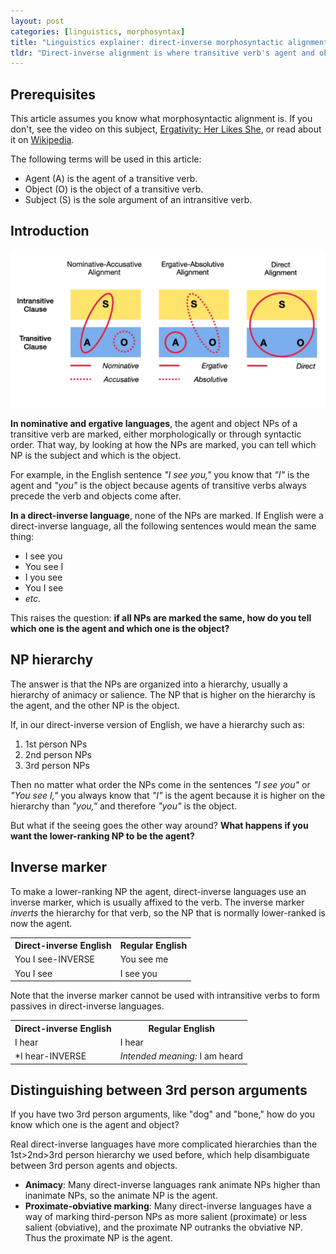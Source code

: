 ```yaml
---
layout: post
categories: [linguistics, morphosyntax]
title: "Linguistics explainer: direct-inverse morphosyntactic alignment"
tldr: "Direct-inverse alignment is where transitive verb's agent and object NPs are not marked, and instead which NP is the agent is determined by where they fall on a hierarchy. This article explains what that means and how that works."
---
```

## Prerequisites
This article assumes you know what morphosyntactic alignment is. If you don't, see the video on this subject, [Ergativity: Her Likes She](https://www.youtube.com/watch?v=kFzt_GHNd1M), or read about it on [Wikipedia](https://en.wikipedia.org/wiki/Morphosyntactic_alignment).

The following terms will be used in this article:
* Agent (A) is the agent of a transitive verb.
* Object (O) is the object of a transitive verb.
* Subject (S) is the sole argument of an intransitive verb.

## Introduction
![Morphosyntactic alignment chart](/assets/images/direct-inverse-morphosyntax-chart.png)

**In nominative and ergative languages**, the agent and object NPs of a transitive verb are marked, either morphologically or through syntactic order. That way, by looking at how the NPs are marked, you can tell which NP is the subject and which is the object.

For example, in the English sentence *"I see you,"* you know that *"I"* is the agent and *"you"* is the object because agents of transitive verbs always precede the verb and objects come after.

**In a direct-inverse language**, none of the NPs are marked. If English were a direct-inverse language, all the following sentences would mean the same thing:
* I see you
* You see I
* I you see
* You I see
* *etc.*

This raises the question: **if all NPs are marked the same, how do you tell which one is the agent and which one is the object?**

## NP hierarchy
The answer is that the NPs are organized into a hierarchy, usually a hierarchy of animacy or salience. The NP that is higher on the hierarchy is the agent, and the other NP is the object.

If, in our direct-inverse version of English, we have a hierarchy such as:
1. 1st person NPs
2. 2nd person NPs
3. 3rd person NPs

Then no matter what order the NPs come in the sentences *"I see you"* or *"You see I,"* you always know that *"I"* is the agent because it is higher on the hierarchy than *"you,"* and therefore *"you"* is the object.

But what if the seeing goes the other way around? **What happens if you want the lower-ranking NP to be the agent?**

## Inverse marker
To make a lower-ranking NP the agent, direct-inverse languages use an inverse marker, which is usually affixed to the verb. The inverse marker *inverts* the hierarchy for that verb, so the NP that is normally lower-ranked is now the agent.

<table class="!w-96 mx-auto">
  <tr>
    <th>Direct-inverse English</th>
    <th>Regular English</th>
  </tr>
  <tr>
    <td>You I see-<small-caps>INVERSE</small-caps></td>
    <td>You see me</td>
  </tr>
  <tr>
    <td>You I see</td>
    <td>I see you</td>
  </tr>
</table>

Note that the inverse marker cannot be used with intransitive verbs to form passives in direct-inverse languages.

<table class="!w-96 mx-auto">
  <tr>
    <th>Direct-inverse English</th>
    <th>Regular English</th>
  </tr>
  <tr>
    <td>I hear</td>
    <td>I hear</td>
  </tr>
  <tr>
    <td>*I hear-<small-caps>INVERSE</small-caps></td>
    <td><i>Intended meaning:</i> I am heard</td>
  </tr>
</table>

## Distinguishing between 3rd person arguments
If you have two 3rd person arguments, like "dog" and "bone," how do you know which one is the agent and object?

Real direct-inverse languages have more complicated hierarchies than the 1st>2nd>3rd person hierarchy we used before, which help disambiguate between 3rd person agents and objects.

* **Animacy**: Many direct-inverse languages rank animate NPs higher than inanimate NPs, so the animate NP is the agent.
* **Proximate-obviative marking**: Many direct-inverse languages have a way of marking third-person NPs as more salient (proximate) or less salient (obviative), and the proximate NP outranks the obviative NP. Thus the proximate NP is the agent.